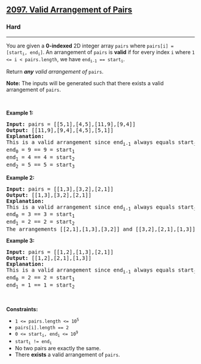 <h2><a href="https://leetcode.com/problems/valid-arrangement-of-pairs">2097. Valid Arrangement of Pairs</a></h2><h3>Hard</h3><hr><p>You are given a <strong>0-indexed</strong> 2D integer array <code>pairs</code> where <code>pairs[i] = [start<sub>i</sub>, end<sub>i</sub>]</code>. An arrangement of <code>pairs</code> is <strong>valid</strong> if for every index <code>i</code> where <code>1 &lt;= i &lt; pairs.length</code>, we have <code>end<sub>i-1</sub> == start<sub>i</sub></code>.</p>

<p>Return <em><strong>any</strong> valid arrangement of </em><code>pairs</code>.</p>

<p><strong>Note:</strong> The inputs will be generated such that there exists a valid arrangement of <code>pairs</code>.</p>

<p>&nbsp;</p>
<p><strong class="example">Example 1:</strong></p>

<pre>
<strong>Input:</strong> pairs = [[5,1],[4,5],[11,9],[9,4]]
<strong>Output:</strong> [[11,9],[9,4],[4,5],[5,1]]
<strong>Explanation:
</strong>This is a valid arrangement since end<sub>i-1</sub> always equals start<sub>i</sub>.
end<sub>0</sub> = 9 == 9 = start<sub>1</sub> 
end<sub>1</sub> = 4 == 4 = start<sub>2</sub>
end<sub>2</sub> = 5 == 5 = start<sub>3</sub>
</pre>

<p><strong class="example">Example 2:</strong></p>

<pre>
<strong>Input:</strong> pairs = [[1,3],[3,2],[2,1]]
<strong>Output:</strong> [[1,3],[3,2],[2,1]]
<strong>Explanation:</strong>
This is a valid arrangement since end<sub>i-1</sub> always equals start<sub>i</sub>.
end<sub>0</sub> = 3 == 3 = start<sub>1</sub>
end<sub>1</sub> = 2 == 2 = start<sub>2</sub>
The arrangements [[2,1],[1,3],[3,2]] and [[3,2],[2,1],[1,3]] are also valid.
</pre>

<p><strong class="example">Example 3:</strong></p>

<pre>
<strong>Input:</strong> pairs = [[1,2],[1,3],[2,1]]
<strong>Output:</strong> [[1,2],[2,1],[1,3]]
<strong>Explanation:</strong>
This is a valid arrangement since end<sub>i-1</sub> always equals start<sub>i</sub>.
end<sub>0</sub> = 2 == 2 = start<sub>1</sub>
end<sub>1</sub> = 1 == 1 = start<sub>2</sub>
</pre>

<p>&nbsp;</p>
<p><strong>Constraints:</strong></p>

<ul>
	<li><code>1 &lt;= pairs.length &lt;= 10<sup>5</sup></code></li>
	<li><code>pairs[i].length == 2</code></li>
	<li><code>0 &lt;= start<sub>i</sub>, end<sub>i</sub> &lt;= 10<sup>9</sup></code></li>
	<li><code>start<sub>i</sub> != end<sub>i</sub></code></li>
	<li>No two pairs are exactly the same.</li>
	<li>There <strong>exists</strong> a valid arrangement of <code>pairs</code>.</li>
</ul>
